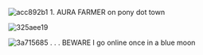![acc892b1](https://github.com/user-attachments/assets/5330cbf4-ade5-4c0b-9c3b-79427ae94df4) 1. AURA FARMER on pony dot town

![325aee19](https://github.com/user-attachments/assets/8123014d-7229-49d2-8efe-4a6f0c40fe80)

![3a715685](https://github.com/user-attachments/assets/a75b9b42-c41e-4472-a3c7-5da00ea1fbc2) . . . BEWARE I go online once in a blue moon






